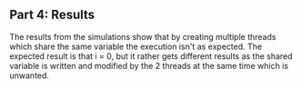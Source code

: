 
Part 4: Results
-----------------

The results from the simulations show that by creating multiple threads which share the same variable the execution isn't as expected. The expected result is that i = 0, but it rather gets different results as the shared variable is written and modified by the 2 threads at the same time which is unwanted.
